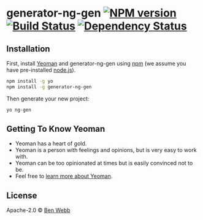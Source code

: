 # generator-ng-gen [![NPM version][npm-image]][npm-url] [![Build Status][travis-image]][travis-url] [![Dependency Status][daviddm-image]][daviddm-url]
> 

## Installation

First, install [Yeoman](http://yeoman.io) and generator-ng-gen using [npm](https://www.npmjs.com/) (we assume you have pre-installed [node.js](https://nodejs.org/)).

```bash
npm install -g yo
npm install -g generator-ng-gen
```

Then generate your new project:

```bash
yo ng-gen
```

## Getting To Know Yeoman

 * Yeoman has a heart of gold.
 * Yeoman is a person with feelings and opinions, but is very easy to work with.
 * Yeoman can be too opinionated at times but is easily convinced not to be.
 * Feel free to [learn more about Yeoman](http://yeoman.io/).

## License

Apache-2.0 © [Ben Webb]()


[npm-image]: https://badge.fury.io/js/generator-ng-gen.svg
[npm-url]: https://npmjs.org/package/generator-ng-gen
[travis-image]: https://travis-ci.org/redskyburning/generator-ng-gen.svg?branch=master
[travis-url]: https://travis-ci.org/redskyburning/generator-ng-gen
[daviddm-image]: https://david-dm.org/redskyburning/generator-ng-gen.svg?theme=shields.io
[daviddm-url]: https://david-dm.org/redskyburning/generator-ng-gen
